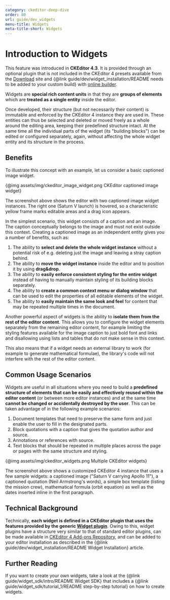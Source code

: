 ```yaml
---
category: ckeditor-deep-dive
order: 80
url: guide/dev_widgets
menu-title: Widgets
meta-title-short: Widgets
---
```

<!--
Copyright (c) 2003-2020, CKSource - Frederico Knabben. All rights reserved.
For licensing, see LICENSE.md.
-->

# Introduction to Widgets

<info-box info="">
    This feature was introduced in <strong>CKEditor 4.3</strong>. It is provided through an optional plugin that is not included in the CKEditor 4 presets available from the <a href="https://ckeditor.com/ckeditor-4/download/">Download</a> site and {@link guide/dev/widget_installation/README needs to be added to your custom build} with <a href="https://ckeditor.com/cke4/builder">online builder</a>.
</info-box>

Widgets are **special rich content units** in that they are **groups of elements** which are **treated as a single entity** inside the editor.

Once developed, their structure (but not necessarily their content) is immutable and enforced by the CKEditor 4 instance they are used in. These entities can thus be selected and deleted or moved freely as a whole around the editing area, keeping their predefined structure intact. At the same time all the individual parts of the widget (its "building blocks") can be edited or configured separately, again, without affecting the whole widget entity and its structure in the process.

## Benefits

To illustrate this concept with an example, let us consider a basic captioned image widget.

{@img assets/img/ckeditor_image_widget.png CKEditor captioned image widget}

The screenshot above shows the editor with two captioned image widget instances. The right one (Saturn V launch) is hovered, so a characteristic yellow frame marks editable areas and a drag icon appears.

In the simplest scenario, this widget consists of a caption and an image. The caption conceptually belongs to the image and must not exist outside this context. Creating a captioned image as an independent entity gives you a number of benefits, such as:

1. The ability to **select and delete the whole widget instance** without a potential risk of e.g. deleting just the image and leaving a stray caption behind.
2. The ability to **move the widget instance** inside the editor and to position it by using **drag&drop**.
3. The ability to **easily enforce consistent styling for the entire widget** instead of having to manually maintain styling of its building blocks separately.
4. The ability to **create a common context menu or dialog window** that can be used to edit the properties of all editable elements of the widget.
5. The ability to **easily maintain the same look and feel** for content that may be repeated multiple times in the document.

Another powerful aspect of widgets is the ability to **isolate them from the rest of the editor content**. This allows you to configure the widget elements separately from the remaining editor content, for example limiting the styling features available for the image caption to just bold font and links and disallowing using lists and tables that do not make sense in this context.

This also means that if a widget needs an external library to work (for example to generate mathematical formulae), the library's code will not interfere with the rest of the editor content.

## Common Usage Scenarios

Widgets are useful in all situations where you need to build a **predefined structure of elements that can be easily and effectively reused within the editor content** (or between more editor instances) and at the same time **cannot be changed or accidentally destroyed by the user**. This can be taken advantage of in the following example scenarios:

1. Document templates that need to preserve the same form and just enable the user to fill in the designated parts.
2. Block quotations with a caption that gives the quotation author and source.
3. Annotations or references with source.
4. Text blocks that should be repeated in multiple places across the page or pages with the same structure and styling.

{@img assets/img/ckeditor_widgets.png Multiple CKEditor widgets}

The screenshot above shows a customized CKEditor 4 instance that uses a few sample widgets: a captioned image ("Saturn V carrying Apollo 11"), a captioned quotation (Neil Armstrong's words), a simple box template (listing the mission crew), mathematical formula (orbit equation) as well as the dates inserted inline in the first paragraph.

## Technical Background

Technically, **each widget is defined in a CKEditor plugin that uses the features provided by the generic [Widget plugin](https://ckeditor.com/cke4/addon/widget)**. Owing to this, widget plugins have a structure very similar to that of standard editor plugins, can be made available in [CKEditor 4 Add-ons Repository](https://ckeditor.com/cke4/addons/plugins/all), and can be added to your editor installation as described in the {@link guide/dev/widget_installation/README Widget Installation} article.

## Further Reading

If you want to create your own widgets, take a look at the {@link guide/widget_sdk/intro/README Widget SDK} that includes a {@link guide/widget_sdk/tutorial_1/README step-by-step tutorial} on how to create widgets.


